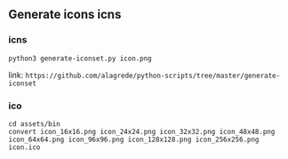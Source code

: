 ## Generate icons icns
### icns
```
python3 generate-iconset.py icon.png
```
link: ```https://github.com/alagrede/python-scripts/tree/master/generate-iconset```

### ico
```
cd assets/bin
convert icon_16x16.png icon_24x24.png icon_32x32.png icon_48x48.png icon_64x64.png icon_96x96.png icon_128x128.png icon_256x256.png icon.ico
```
